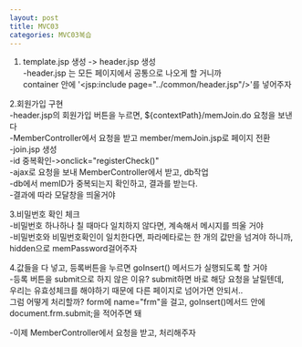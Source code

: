 ```yaml
---
layout: post
title: MVC03
categories: MVC03복습
---
```



1. template.jsp 생성 -> header.jsp 생성 <br>
-header.jsp 는 모든 페이지에서 공통으로 나오게 할 거니까<br>
container 안에 '<jsp:include page="../common/header.jsp"/>'를 넣어주자<br>

2.회원가입 구현<br>
-header.jsp의 회원가입 버튼을 누르면, ${contextPath}/memJoin.do 요청을 보낸다<br>
-MemberController에서 요청을 받고 member/memJoin.jsp로 페이지 전환<br>
-join.jsp 생성<br>
-id 중복확인->onclick="registerCheck()"<br>
-ajax로 요청을 보내 MemberController에서 받고, db작업<br>
-db에서 memID가 중복되는지 확인하고, 결과를 받는다.<br>
-결과에 따라 모달창을 띄울거야<br>

3.비밀번호 확인 체크<br>
-비밀번호 하나하나 칠 때마다 일치하지 않다면, 계속해서 메시지를 띄울 거야<br>
-비밀번호와 비밀번호확인이 일치한다면, 파라메타로는 한 개의 값만을 넘겨야 하니까, hidden으로 memPassword걸어주자<br>

4.값들을 다 넣고, 등록버튼을 누르면 goInsert() 메서드가 실행되도록 할 거야<br>
-등록 버튼을 submit으로 하지 않은 이유? submit하면 바로 해당 요청을 날릴텐데,<br>
 우리는 유효성체크를 해야하기 때문에 다른 페이지로 넘어가면 안되서..<br>
 그럼 어떻게 처리할까? form에 name="frm"을 걸고, goInsert()메서드 안에 document.frm.submit;을 적어주면 돼<br>

-이제 MemberController에서 요청을 받고, 처리해주자<br>





